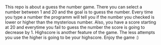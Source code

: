 This repo is about a guess the number game. There you can select a number between 1 and 20 and the goal is to guess the number. Every time you type a number the programm will tell you if the number you checked is lower or higher than the mysterious number. Also, you have a score starting at 20 and everytime you fail to guess the number the score is going to decrease by 1. Highscore is another feature of the game. Тhe less attempts you use the higher is going to be your highscore. 
Enjoy the game :)
